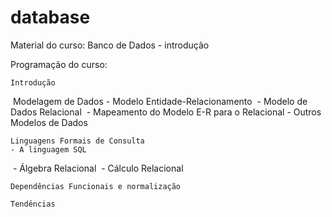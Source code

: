# database
Material do curso: Banco de Dados - introdução


Programação do curso:
	
	Introdução
	
­	Modelagem de Dados 
	- Modelo Entidade-Relacionamento
­	- Modelo de Dados Relacional
­	- Mapeamento do Modelo E-R para o Relacional
	- ­Outros Modelos de Dados
	
	Linguagens Formais de Consulta
	- A linguagem SQL
­	- Álgebra Relacional
­	- Cálculo Relacional
	
	Dependências Funcionais e normalização
	
	Tendências
